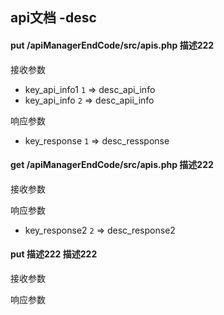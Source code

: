 api文档
-desc
---------------------------------------------------
#### put   /apiManagerEndCode/src/apis.php   描述222   
接收参数   
- key_api_info1 `1` => desc_api_info  
- key_api_info `2` => desc_apii_info  

响应参数
- key_response `1` => desc_ressponse  
#### get   /apiManagerEndCode/src/apis.php   描述222   
接收参数   

响应参数
- key_response2 `2` => desc_response2  
#### put   描述222   描述222   
接收参数   

响应参数
